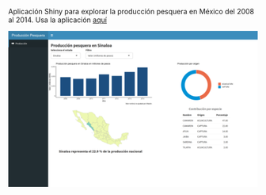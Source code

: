 Aplicación Shiny para explorar la producción pesquera en México del 2008 al 2014. Usa la aplicación [aquí](https://jaimeleal.shinyapps.io/produccion-pesquera-mexico/)

![Tablero](produccion-pesquera.png) 
